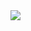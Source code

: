 <img src="https://steamuserimages-a.akamaihd.net/ugc/645502556563951011/CC5D729ADCFA1162F8147DE020ED1121CC92A023/?imw=5000&imh=5000&ima=fit&impolicy=Letterbox&imcolor=%23000000&letterbox=false" style="max-width:100px;height:auto;">


